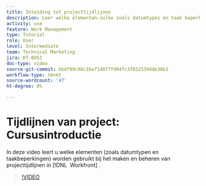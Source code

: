```yaml
---
title: Inleiding tot projecttijdlijnen
description: Leer welke elementen-zulke zoals datumtypes en taak beperkingen-worden gebruikt wanneer het bouwen van en het beheren van projectchronologie in  [!DNL &#x200B; Workfront].
activity: use
feature: Work Management
type: Tutorial
role: User
level: Intermediate
team: Technical Marketing
jira: KT-8952
doc-type: video
source-git-commit: bbdf99c6bc1be714077fd94fc3f8325394de36b3
workflow-type: tm+mt
source-wordcount: '47'
ht-degree: 0%

---
```


# Tijdlijnen van project: Cursusintroductie

In deze video leert u welke elementen (zoals datumtypen en taakbeperkingen) worden gebruikt bij het maken en beheren van projecttijdlijnen in [!DNL &#x200B; Workfront] .

>[!VIDEO](https://video.tv.adobe.com/v/3436746/?quality=12&learn=on&enablevpops=1&captions=dut)
